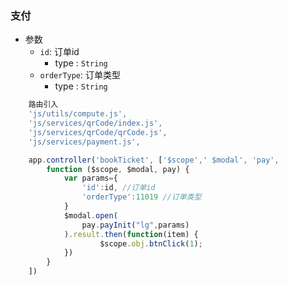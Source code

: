 ### 支付

- 参数
    - `id`: 订单id
        * type : `String`
    - `orderType`: 订单类型
        * type : `String`

```javascript
    路由引入
    'js/utils/compute.js',
    'js/services/qrCode/index.js',
    'js/services/qrCode/qrCode.js',
    'js/services/payment.js',

    app.controller('bookTicket', ['$scope',' $modal', 'pay',
        function ($scope, $modal, pay) {
            var params={
                'id':id, //订单id
                'orderType':11019 //订单类型
            }
            $modal.open(
                pay.payInit("lg",params)
            ).result.then(function(item) {
                    $scope.obj.btnClick(1);
            })
        }
    ])
```